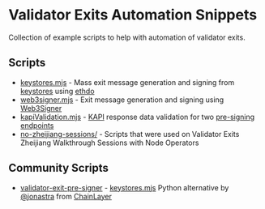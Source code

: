 # Validator Exits Automation Snippets

Collection of example scripts to help with automation of validator exits.

## Scripts

- [keystores.mjs](https://github.com/lidofinance/validator-exits-automation-snippets/blob/main/keystores.mjs) - Mass exit message generation and signing from [keystores](https://eips.ethereum.org/EIPS/eip-2335) using [ethdo](https://github.com/wealdtech/ethdo)
- [web3signer.mjs](https://github.com/lidofinance/validator-exits-automation-snippets/blob/main/web3signer.mjs) - Exit message generation and signing using [Web3Signer](https://github.com/ConsenSys/web3signer)
- [kapiValidation.mjs](https://github.com/lidofinance/validator-exits-automation-snippets/blob/main/kapiValidation.mjs) - [KAPI](https://github.com/lidofinance/lido-keys-api) response data validation for two [pre-signing endpoints](https://github.com/lidofinance/lido-keys-api#validators)
- [no-zheijiang-sessions/](https://github.com/lidofinance/validator-exits-automation-snippets/blob/main/no-zheijiang-sessions/) - Scripts that were used on Validator Exits Zheijiang Walkthrough Sessions with Node Operators

## Community Scripts

- [validator-exit-pre-signer](https://github.com/chainlayer/validator-exit-pre-signer) - [keystores.mjs](https://github.com/lidofinance/validator-exits-automation-snippets/blob/main/keystores.mjs) Python alternative by [@jonastra](https://github.com/jonastra) from [ChainLayer](https://github.com/chainlayer)
